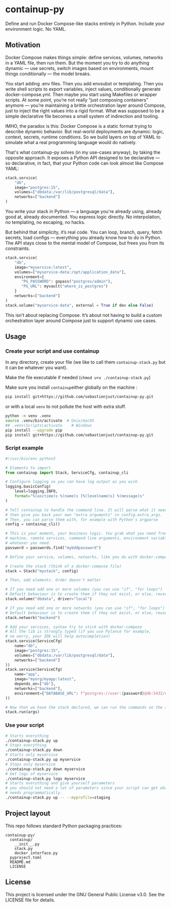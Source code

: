 # containup-py

Define and run Docker Compose-like stacks entirely in Python. Include your environment logic. No YAML.

## Motivation

Docker Compose makes things simple: define services, volumes, networks in a YAML file, then run them. 
But the moment you try to do anything dynamic — use secrets, switch images based on environments, 
mount things conditionally — the model breaks.

You start adding .env files. Then you add envsubst or templating. Then you write shell scripts 
to export variables, inject values, conditionally generate docker-compose.yml. 
Then maybe you start using Makefiles or wrapper scripts. At some point, you’re not really “just 
composing containers” anymore — you’re maintaining a brittle orchestration layer around Compose,
just to inject the right values into a rigid format. What was supposed to be a simple declarative 
file becomes a small system of indirection and tooling.

IMHO, the paradox is this: Docker Compose is a static format trying to describe dynamic behavior. 
But real-world deployments are dynamic: logic, context, secrets, runtime conditions. 
So we build layers on top of YAML to simulate what a real programming language would do natively.

That's what containup-py solves (in my use-cases anyway), by taking the opposite approach. 
It exposes a Python API designed to be declarative — so declarative, in fact, that your Python code 
can look almost like Compose YAML:

```python
stack.service(
    "db",
    image="postgres:15",
    volumes=["dbdata:/var/lib/postgresql/data"],
    networks=["backend"]
)
```

You write your stack in Python — a language you're already using, already good at, already documented. 
You express logic directly. No interpolation, no templating, no escaping, no hacks. 

But behind that simplicity, it’s real code. You can loop, branch, query, fetch secrets, 
load configs — everything you already know how to do in Python. 
The API stays close to the mental model of Compose, but frees you from its constraints.

```python
stack.service(
    "db",
    image="myservice:latest",
    volumes=["myservice-data:/opt/application_data"],
    environment={
       "PG_PASSWORD": gopass("postgres/admin"),
       "PG_URL": myvault("where_is_postgres")
    }
    networks=["backend"]
)
stack.volume("myservice-data", external = True if dev else False)
```

This isn’t about replacing Compose. It’s about not having to build a custom orchestration layer around Compose just to support dynamic use cases.

## Usage

### Create your script and use containup

In any directory, create your file (we like to call them `containup-stack.py`
but it can be whatever you want).

Make the file executable if needed (`chmod u+x ./containup-stack.py`)

Make sure you install `containup`either globally on the machine : 

```bash
pip install git+https://github.com/sebastienjust/containup-py.git
```
or with a local `venv` to not pollute the host with extra stuff. 

```bash
python -m venv .venv
source .venv/bin/activate  # Unix/macOS
## .venv\Scripts\activate    # Windows
pip install --upgrade pip
pip install git+https://github.com/sebastienjust/containup-py.git
```

### Script example

```python
#!/usr/bin/env python3

# Elements to import
from containup import Stack, ServiceCfg, containup_cli

# Configure logging so you can have log output as you wish
logging.basicConfig(
    level=logging.INFO,
    format="%(asctime)s %(name)s [%(levelname)s] %(message)s"
)

# Tell containup to handle the command line. It will parse what it needs
# then give you back your own "extra arguments" in config.extra_args. 
# Then, you can parse them with, for example with Python's argparse
config = containup_cli()

# This is your moment, your business logic. You grab what you need from your 
# machine, remote services, command-line arguments, environment variables, 
# whatever you need.
password = passwords.find("mybddpassword")

# Define your service, volumes, networks, like you do with docker-compose

# Create the stack (think of a docker-compose file)
stack = Stack("mystack", config)

# Then, add elements. Order doesn't matter

# If you need add one or more volumes (you can use "if", "for loops")
# Default behaviour is to create them if they not exist, or else, reuse them.
stack.volume("dbdata", driver="local")

# If you need add one or more networks (you can use "if", "for loops")
# Default behaviour is to create them if they not exist, or else, reuse them.
stack.network("backend")

# Add your services, syntax try to stick with docker-compose
# All the lib is strongly typed (if you use Pylance for example, 
# no worry, your IDE will help autocompletion)
stack.service(ServiceCfg(
    name="db",
    image="postgres:15",
    volumes=["dbdata:/var/lib/postgresql/data"],
    networks=["backend"]
))
stack.service(ServiceCfg(
    name="app",
    image="myorg/myapp:latest",
    depends_on=["db"],
    networks=["backend"],
    environment={"DATABASE_URL": f"postgres://user:{password}@db:5432/db"}
))

# Now that we have the stack declared, we can run the commands on the stack
stack.run(args)
```

### Use your script

```bash
# Starts everything
./containup-stack.py up
# Stops everything
./containup-stack.py down
# Starts only myservice
./containup-stack.py up myservice
# Stops only myservice
./containup-stack.py down myservice
# Get logs of myservice
./containup-stack.py logs myservice
# Starts everything and give yourself parameters
# you should not need a lot of parameters since your script can get what it
# needs programmatically. 
./containup-stack.py up -- --myprofile=staging
```

## Project layout
This repo follows standard Python packaging practices:

```
containup-py/
  containup/
    __init__.py
    stack.py
    docker_interface.py
  pyproject.toml
  README.md
  LICENSE
```

## License
This project is licensed under the GNU General Public License v3.0.
See the LICENSE file for details.
